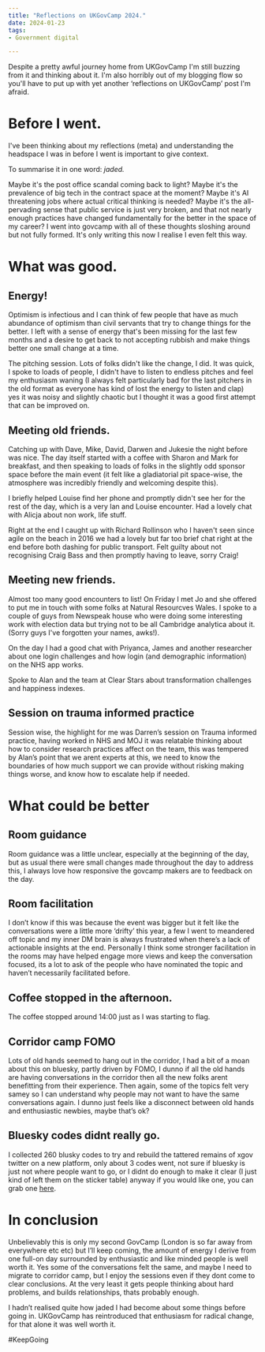 ```yaml
---
title: "Reflections on UKGovCamp 2024."
date: 2024-01-23
tags: 
- Government digital

---
```

Despite a pretty awful journey home from UKGovCamp I'm still buzzing from it and thinking about it. I'm also horribly out of my blogging flow so you'll have to put up with yet another ‘reflections on UKGovCamp’ post I'm afraid.

# Before I went.

I've been thinking about my reflections (meta) and understanding the headspace I was in before I went is important to give context.

To summarise it in one word: *jaded.*

Maybe it's the post office scandal coming back to light? Maybe it's the prevalence of big tech in the contract space at the moment? Maybe it's AI threatening jobs where actual critical thinking is needed? Maybe it's the all-pervading sense that public service is just very broken, and that not nearly enough practices have changed fundamentally for the better in the space of my career? I went into govcamp with all of these thoughts sloshing around but not fully formed. It's only writing this now I realise I even felt this way.

# What was good.

## Energy! 

Optimism is infectious and I can think of few people that have as much abundance of optimism than civil servants that try to change things for the better. I left with a sense of energy that's been missing for the last few months and a desire to get back to not accepting rubbish and make things better one small change at a time.

The pitching session. Lots of folks didn't like the change, I did. It was quick, I spoke to loads of people, I didn't have to listen to endless pitches and feel my enthusiasm waning (I always felt particularly bad for the last pitchers in the old format as everyone has kind of lost the energy to listen and clap) yes it was noisy and slightly chaotic but I thought it was a good first attempt that can be improved on.

## Meeting old friends. 

Catching up with Dave, Mike, David, Darwen and Jukesie the night before was nice. The day itself started with a coffee with Sharon and Mark for breakfast, and then speaking to loads of folks in the slightly odd sponsor space before the main event (it felt like a gladiatorial pit space-wise, the atmosphere was incredibly friendly and welcoming despite this). 

I briefly helped Louise find her phone and promptly didn't see her for the rest of the day, which is a very Ian and Louise encounter. Had a lovely chat with Alicja about non work, life stuff.

Right at the end I caught up with Richard Rollinson who I haven't seen since agile on the beach in 2016 we had a lovely but far too brief chat right at the end before both dashing for public transport. Felt guilty about not recognising Craig Bass and then promptly having to leave, sorry Craig!


## Meeting new friends.

Almost too many good encounters to list! On Friday I met Jo and she offered to put me in touch with some folks at Natural Resourcves Wales. I spoke to a couple of guys from 
Newspeak house who were doing some interesting work with election data but trying not to be all Cambridge analytica about it. (Sorry guys I've forgotten your names, awks!). 

On the day I had a good chat with Priyanca, James and another researcher about one login challenges and how login (and demographic information) on the NHS app works. 

Spoke to Alan and the team at Clear Stars about transformation challenges and happiness indexes.

## Session on trauma informed practice
Session wise, the highlight for me was Darren’s session on Trauma informed practice, having worked in NHS and MOJ it was relatable thinking about how to consider research practices affect on the team, this was tempered by Alan’s point that we arent experts at this, we need to know the boundaries of how much support we can provide without risking making things worse, and know how to escalate help if needed.

# What could be better

## Room guidance
Room guidance was a little unclear, especially at the beginning of the day, but as usual there were small changes made throughout the day to address this, I always love how responsive the govcamp makers are to feedback on the day.

## Room facilitation
I don’t know if this was because the event was bigger but it felt like the conversations were a little more ‘drifty’ this year, a few I went to meandered off topic and my inner DM brain is always frustrated when there’s a lack of actionable insights at the end. Personally I think some stronger facilitation in the rooms may have helped engage more views and keep the conversation focused, its a lot to ask of the people who have nominated the topic and haven’t necessarily facilitated before.

## Coffee stopped in the afternoon.
The coffee stopped around 14:00 just as I was starting to flag.

## Corridor camp FOMO
Lots of old hands seemed to hang out in the corridor, I had a bit of a moan about this on bluesky, partly driven by FOMO, I dunno if all the old hands are having conversations in the corridor then all the new folks arent benefitting from their experience. Then again, some of the topics felt very samey so I can understand why people may not want to have the same conversations again. I dunno just feels like a disconnect between old hands and enthusiastic newbies, maybe that’s ok?

## Bluesky codes didnt really go.
I collected 260 blusky codes to try and rebuild the tattered remains of xgov twitter on a new platform, only about 3 codes went, not sure if bluesky is just not where people want to go, or I didnt do enough to make it clear (I just kind of left them on the sticker table) anyway if you would like one, you can grab one [here](https://docs.google.com/spreadsheets/d/1JUMNsEKGGub8r456t22nZVpuSgAANdJODw_QoorrjPI/edit#gid=0).


# In conclusion
Unbelievably this is only my second GovCamp (London is so far away from everywhere etc etc) but I’ll keep coming, the amount of energy I derive from one full-on day surrounded by enthusiastic and like minded people is well worth it. Yes some of the conversations felt the same, and maybe I need to migrate to corridor camp, but I enjoy the sessions even if they dont come to clear conclusions. At the very least it gets people thinking about hard problems, and builds relationships, thats probably enough.

I hadn’t realised quite how jaded I had become about some things before going in. UKGovCamp has reintroduced that enthusiasm for radical change, for that alone it was well worth it.

#KeepGoing